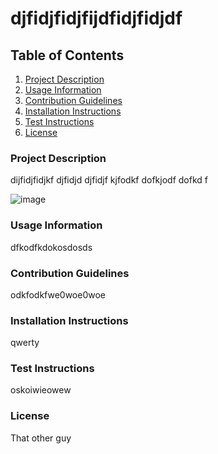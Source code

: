 # djfidjfidjfijdfidjfidjdf

## Table of Contents

1. [Project Description](#Project-Description)
1. [Usage Information](#Usage-Information)
1. [Contribution Guidelines](#Contribution-Guidelines)
1. [Installation Instructions](#Installation-Instructions)
1. [Test Instructions](#Test-Instructions)
1. [License](#License)

### Project Description

dijfidjfidjkf djfidjd djfidjf kjfodkf dofkjodf dofkd f

![image](https://www.placecage.com/600/300)

### Usage Information

dfkodfkdokosdosds

### Contribution Guidelines

odkfodkfwe0woe0woe

### Installation Instructions

qwerty

### Test Instructions

oskoiwieowew

### License

That other guy

